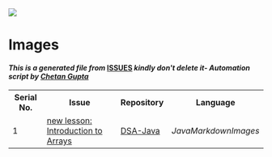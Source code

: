 <!DOCTYPE html>
<html><head><title>Hacktoberfest 2021 Issues</title><link href="../../.meta/style.css" rel="stylesheet"></head><body><img src="https://github.com/ch8n/Hacktoberfest2021/blob/main/assets/logo.png?raw=true" class="center"><h1>Images</h1><h4><em>This is a generated file from </em><a href="../../ISSUES.md">ISSUES</a><em> kindly don't delete it</em><em>- Automation script by <a href="https://chetangupta.net/about" target="_blank">Chetan Gupta</a></em></h4><table><tr><th>Serial No.</th><th>Issue</th><th>Repository</th><th>Language</th></tr><tr><td>1</td><td><a href="https://github.com/utkarsh1504/DSA-Java/issues/1" target="_blank">new lesson: Introduction to Arrays</a></td><td><a href="https://github.com/utkarsh1504/DSA-Java/" target="_blank">DSA-Java</a></td><td><em>Java</em><em>Markdown</em><em>Images</em></td></tr></table></body></html>